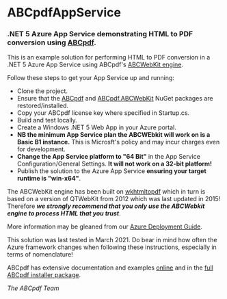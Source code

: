 <h1>ABCpdfAppService</h1>
<h3>.NET 5 Azure App Service demonstrating HTML to PDF conversion using <a href="https://www.websupergoo.com/abcpdf-1.aspx">ABCpdf</a>.</h3>
<p>This is an example solution for performing HTML to PDF conversion in a .NET 5 Azure App Service using ABCpdf's <a href="https://www.websupergoo.com/helppdfnet/default.htm?page=source%2F5-abcpdf%2Fxhtmloptions%2F2-properties%2F2-forwebkit.htm">
ABCWebKit engine</a>.</p>
<p>Follow these steps to get your App Service up and running:</p>
<ul>
<li>Clone the project.</li>
<li>Ensure that the <a href="https://www.nuget.org/packages/ABCpdf/">ABCpdf</a> and <a href="">ABCpdf.ABCWebKit</a> NuGet packages are restored/installed.</li>
<li>Copy your ABCpdf license key where specified in Startup.cs.</li>
<li>Build and test locally.</li>
<li>Create a Windows .NET 5 Web App in your Azure portal.</li>
<li><strong>NB the minimum App Service plan the ABCWEbkit will work on is a Basic B1 instance.</strong> This is Microsft's policy and may incur charges even for development.</li>
<li><strong>Change the App Service platform to "64 Bit"</strong> in the App Service Configuration/General Settings. <strong>It will not work on a 32-bit platform!</strong></li> 
<li>Publish the solution to the Azure App Service <strong>ensuring your target runtime is "win-x64"</strong>.</li>
</ul>
<p>The ABCWebKit engine has been built on <a href="https://wkhtmltopdf.org/">wkhtmltopdf</a> which in turn is based on a version of QTWebKit 
from 2012 which was last updated in 2015! Therefore <strong><em>we strongly recommend that you only use the ABCWebkit engine to process HTML that you trust</em></strong>.</p>
<p>More information may be gleaned from our <a href="https://www.websupergoo.com/support-azure-abcpdf.aspx">Azure Deployment Guide</a>.</p>
<p>This solution was last tested in March 2021. Do bear in mind how often the Azure framework changes when following these instructions, especially in terms of nomenclature!</p>
<p>ABCpdf has extensive documentation and examples <a href="https://www.websupergoo.com/helppdfnet/default.htm">online</a> and in the <a href="https://www.websupergoo.com/abcpdf-download.aspx">full ABCpdf installer package</a>.</p>
<em>The ABCpdf Team</em>
